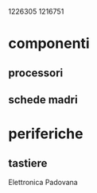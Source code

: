 1226305 
1216751

# componenti
## processori

## schede madri

# periferiche

## tastiere

Elettronica Padovana